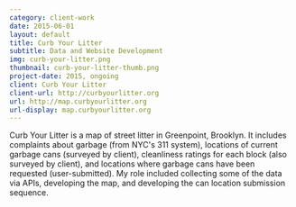 ```yaml
---
category: client-work
date: 2015-06-01
layout: default
title: Curb Your Litter
subtitle: Data and Website Development
img: curb-your-litter.png
thumbnail: curb-your-litter-thumb.png
project-date: 2015, ongoing
client: Curb Your Litter
client-url: http://curbyourlitter.org
url: http://map.curbyourlitter.org
url-display: map.curbyourlitter.org
---
```


Curb Your Litter is a map of street litter in Greenpoint, Brooklyn. It includes complaints about garbage (from NYC's 311 system), locations of current garbage cans (surveyed by client), cleanliness ratings for each block (also surveyed by client), and locations where garbage cans have been requested (user-submitted). My role included collecting some of the data via APIs, developing the map, and developing the can location submission sequence.
